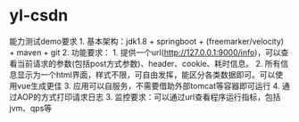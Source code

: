 # yl-csdn
能力测试demo要求 1. 基本架构：jdk1.8 + springboot + (freemarker/velocity) + maven + git 2. 功能要求：         1. 提供一个url(http://127.0.0.1:9000/info)，可以查看当前请求的参数(包括post方式参数)、header、cookie、耗时信息。         2. 所有信息显示为一个html界面，样式不限，可自由发挥，能区分各类数据即可。可以使用vue生成更佳         3. 应用可以自服务，不需要借助外部tomcat等容器即可运行         4. 通过AOP的方式打印请求日志 3. 监控要求：可以通过url查看程序运行指标，包括jvm、qps等
